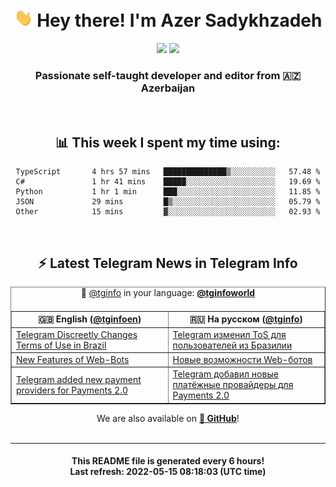 <div align="center">
	<div>
		<h1>
      <img src="./assets/hi.gif" width="30px"> Hey there! I'm Azer Sadykhzadeh
    </h1>
    <img height="18" src="https://komarev.com/ghpvc/?username=sadykhzadeh&label=Views&color=2081c1&style=flat-square" />
		<a href="https://wakatime.com/@Azer"> <img height="18" src="https://wakatime.com/badge/user/f80ae27a-c328-426f-a381-bc84136e2dd6.svg" /> </a>
    <h3>
      Passionate self-taught developer and editor from 🇦🇿 Azerbaijan
    </h3>
  </div>
  <br>

<h2>📊 This week I spent my time using:</h2>

<!--START_SECTION:waka-->

```text
TypeScript       4 hrs 57 mins   ██████████████▒░░░░░░░░░░   57.48 %
C#               1 hr 41 mins    █████░░░░░░░░░░░░░░░░░░░░   19.69 %
Python           1 hr 1 min      ███░░░░░░░░░░░░░░░░░░░░░░   11.85 %
JSON             29 mins         █▒░░░░░░░░░░░░░░░░░░░░░░░   05.79 %
Other            15 mins         ▓░░░░░░░░░░░░░░░░░░░░░░░░   02.93 %
```

<!--END_SECTION:waka-->

<br>

<h2>⚡️ Latest Telegram News in Telegram Info</h2>
  <table border>
		<tr>
			<th width="50%">🇬🇧 English (<a href="https://t.me/tginfoen">@tginfoen</a>)</th>
			<th>🇷🇺 На русском (<a href="https://t.me/tginfo">@tginfo</a>)</th>
		</tr>
		<caption>🚩 <a href="https://t.me/tginfo">@tginfo</a> in your language: <a href="https://t.me/tginfoworld"><b>@tginfoworld</b></a><caption/>
  <tr><td><a href="https://t.me/tginfoen/1395">Telegram Discreetly Changes Terms of Use in Brazil</a></td>
    <td><a href="https://t.me/tginfo/3318">Telegram изменил ToS для пользователей из Бразилии</a></td></tr><tr><td><a href="https://t.me/tginfoen/1394">New Features of Web-Bots</a></td>
    <td><a href="https://t.me/tginfo/3317">Новые возможности Web-ботов</a></td></tr><tr><td><a href="https://t.me/tginfoen/1393">Telegram added new payment providers for Payments 2.0</a></td>
    <td><a href="https://t.me/tginfo/3316">Telegram добавил новые платёжные провайдеры для Payments 2.0</a></td></tr>
</table>
We are also available on <a href="https://github.com/tginfo"><b>🐙 GitHub</b></a>!
</div>

<br>
<hr>
<h4 align="center">This README file is generated <b>every 6 hours</b>!</br>Last refresh: <b>2022-05-15 08:18:03 (UTC time)</b></h4>
